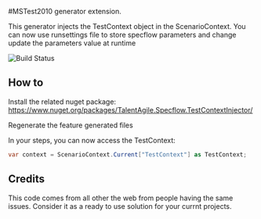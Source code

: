 #MSTest2010 generator extension.

This generator injects the TestContext object in the ScenarioContext. You can now use runsettings file to store specflow parameters and change update the parameters value at runtime

![Build Status](https://avacloudtfs.visualstudio.com/_apis/public/build/definitions/aaf70729-3a79-4d44-a947-faf568ebd8db/5/badge)
## How to 

Install the related nuget package: https://www.nuget.org/packages/TalentAgile.Specflow.TestContextInjector/

Regenerate the feature generated files

In your steps, you can now access the TestContext:

```C#
var context = ScenarioContext.Current["TestContext"] as TestContext;
```

## Credits

This code comes from all other the web from people having the same issues.  Consider it as a ready to use solution for your currnt projects.

